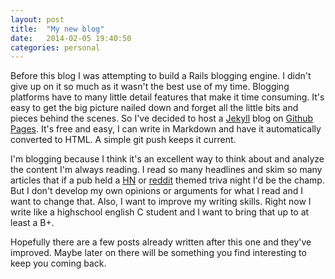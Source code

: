 ```yaml
---
layout: post
title:  "My new blog"
date:   2014-02-05 19:40:50
categories: personal
---
```


Before this blog I was attempting to build a Rails blogging engine. I didn't give up on it so much as it wasn't the best use of my time. Blogging platforms have to many little detail features that make it time consuming. It's easy to get the big picture nailed down and forget all the little bits and pieces behind the scenes. So I've decided to host a [Jekyll](http://jekyllrb.com/) blog on [Github Pages](http://pages.github.com). It's free and easy, I can write in Markdown and have it automatically converted to HTML. A simple git push keeps it current.


I'm blogging because I think it's an excellent way to think about and analyze the content I'm always reading. I read so many headlines and skim so many articles that if a pub held a [HN](http://news.ycombinator.com) or [reddit](http://reddit.com) themed triva night I'd be the champ. But I don't develop my own opinions or arguments for what I read and I want to change that. Also, I want to improve my writing skills. Right now I write like a highschool english C student and I want to bring that up to at least a B+.


Hopefully there are a few posts already written after this one and they've improved. Maybe later on there will be something you find interesting to keep you coming back. 